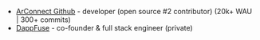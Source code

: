 - <a href='https://github.com/arconnectio/ArConnect/graphs/contributors'>ArConnect Github</a> - developer (open source #2 contributor) (20k+ WAU | 300+ commits)
- <a href='https://www.dappfuse.com'>DappFuse</a> - co-founder & full stack engineer (private)
